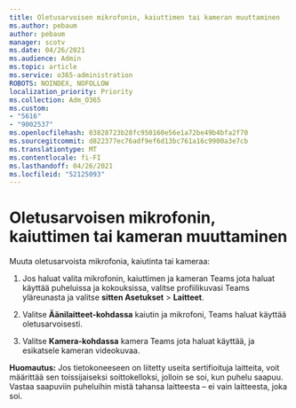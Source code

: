 ```yaml
---
title: Oletusarvoisen mikrofonin, kaiuttimen tai kameran muuttaminen
ms.author: pebaum
author: pebaum
manager: scotv
ms.date: 04/26/2021
ms.audience: Admin
ms.topic: article
ms.service: o365-administration
ROBOTS: NOINDEX, NOFOLLOW
localization_priority: Priority
ms.collection: Adm_O365
ms.custom:
- "5616"
- "9002537"
ms.openlocfilehash: 03828723b28fc950160e56e1a72be49b4bfa2f70
ms.sourcegitcommit: d822377ec76adf9ef6d13bc761a16c9900a3e7cb
ms.translationtype: MT
ms.contentlocale: fi-FI
ms.lasthandoff: 04/26/2021
ms.locfileid: "52125093"
---
```

# <a name="change-your-default-mic-speaker-or-camera"></a>Oletusarvoisen mikrofonin, kaiuttimen tai kameran muuttaminen

Muuta oletusarvoista mikrofonia, kaiutinta tai kameraa:

1. Jos haluat valita mikrofonin, kaiuttimen ja kameran Teams jota haluat käyttää puheluissa ja kokouksissa, valitse profiilikuvasi Teams yläreunasta ja valitse **sitten Asetukset**  >  **Laitteet**.

1. Valitse **Äänilaitteet-kohdassa** kaiutin ja mikrofoni, Teams haluat käyttää oletusarvoisesti. 

1. Valitse **Kamera-kohdassa** kamera Teams jota haluat käyttää, ja esikatsele kameran videokuvaa. 

**Huomautus:** Jos tietokoneeseen on liitetty useita sertifioituja laitteita, voit määrittää sen toissijaiseksi soittokelloksi, jolloin se soi, kun puhelu saapuu. Vastaa saapuviin puheluihin mistä tahansa laitteesta – ei vain laitteesta, joka soi.